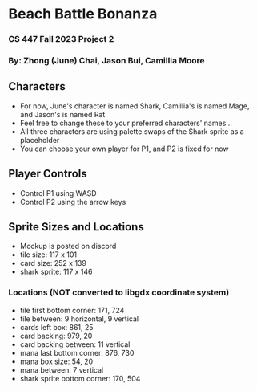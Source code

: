 # Beach Battle Bonanza
### CS 447 Fall 2023 Project 2
### By: Zhong (June) Chai, Jason Bui, Camillia Moore

## Characters
- For now, June's character is named Shark, Camillia's is named Mage, and Jason's is named Rat
- Feel free to change these to your preferred characters' names...
- All three characters are using palette swaps of the Shark sprite as a placeholder
- You can choose your own player for P1, and P2 is fixed for now

## Player Controls
- Control P1 using WASD
- Control P2 using the arrow keys

## Sprite Sizes and Locations
- Mockup is posted on discord
- tile size: 117 x 101
- card size: 252 x 139
- shark sprite: 117 x 146

### Locations (NOT converted to libgdx coordinate system)
- tile first bottom corner: 171, 724
- tile between: 9 horizontal, 9 vertical
- cards left box: 861, 25
- card backing: 979, 20
- card backing between: 11 vertical
- mana last bottom corner: 876, 730
- mana box size: 54, 20
- mana between: 7 vertical
- shark sprite bottom corner: 170, 504
